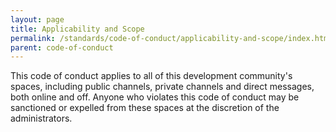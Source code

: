 ```yaml
---
layout: page
title: Applicability and Scope
permalink: /standards/code-of-conduct/applicability-and-scope/index.html
parent: code-of-conduct
---
```


This code of conduct applies to all of this development community's spaces, including public channels, private channels and direct messages, both online and off. Anyone who violates this code of conduct may be sanctioned or expelled from these spaces at the discretion of the administrators.